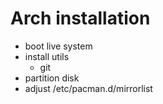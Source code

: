 # Arch installation

- boot live system
- install utils
  - git
- partition disk
- adjust /etc/pacman.d/mirrorlist
